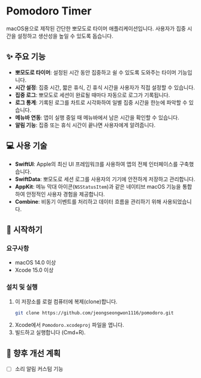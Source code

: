 #  Pomodoro Timer

macOS용으로 제작된 간단한 뽀모도로 타이머 애플리케이션입니다. 사용자가 집중 시간을 설정하고 생산성을 높일 수 있도록 돕습니다.

## ✨ 주요 기능

- **뽀모도로 타이머**: 설정된 시간 동안 집중하고 쉴 수 있도록 도와주는 타이머 기능입니다.
- **시간 설정**: 집중 시간, 짧은 휴식, 긴 휴식 시간을 사용자가 직접 설정할 수 있습니다.
- **집중 로그**: 뽀모도로 세션이 완료될 때마다 자동으로 로그가 기록됩니다.
- **로그 통계**: 기록된 로그를 차트로 시각화하여 일별 집중 시간을 한눈에 파악할 수 있습니다.
- **메뉴바 연동**: 앱이 실행 중일 때 메뉴바에서 남은 시간을 확인할 수 있습니다.
- **알림 기능**: 집중 또는 휴식 시간이 끝나면 사용자에게 알려줍니다.

## 💻 사용 기술

- **SwiftUI**: Apple의 최신 UI 프레임워크를 사용하여 앱의 전체 인터페이스를 구축했습니다.
- **SwiftData**: 뽀모도로 세션 로그를 사용자의 기기에 안전하게 저장하고 관리합니다.
- **AppKit**: 메뉴 막대 아이콘(`NSStatusItem`)과 같은 네이티브 macOS 기능을 통합하여 안정적인 사용자 경험을 제공합니다.
- **Combine**: 비동기 이벤트를 처리하고 데이터 흐름을 관리하기 위해 사용되었습니다.

## 🚀 시작하기

### 요구사항

- macOS 14.0 이상
- Xcode 15.0 이상

### 설치 및 실행

1.  이 저장소를 로컬 컴퓨터에 복제(clone)합니다.
    ```bash
    git clone https://github.com/jeongseongwon1116/pomodoro.git
    ```
2.  Xcode에서 `Pomodoro.xcodeproj` 파일을 엽니다.
3.  빌드하고 실행합니다 (Cmd+R).


## 📝 향후 개선 계획

- [ ] 소리 알림 커스텀 기능




